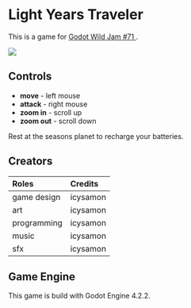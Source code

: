 # Light Years Traveler
This is a game for [Godot Wild Jam #71
](https://icysamon.itch.io/light-years-traveler).  

![](.//doc/readme.png)

## Controls
- **move** - left mouse
- **attack** - right mouse
- **zoom in** - scroll up
- **zoom out** - scroll down

Rest at the seasons planet to recharge your batteries.

## Creators
| Roles | Credits |
| :--- | :--- |
| game design | icysamon |
| art | icysamon |
| programming | icysamon |
| music | icysamon |
| sfx | icysamon |

## Game Engine
This game is build with Godot Engine 4.2.2.
